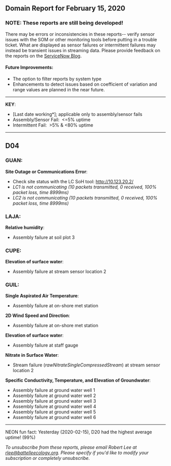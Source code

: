 ## Domain Report for February 15, 2020


### NOTE: These reports are still being developed!
There may be errors or inconsistencies in these reports-- verify sensor issues with the SOM or other monitoring tools before putting in a trouble ticket. What are displayed as sensor failures or intermittent failures may instead be transient issues in streaming data.
Please provide feedback on the reports on the [ServiceNow Blog](https://neon.service-now.com/community?id=community_blog&sys_id=9b4fbe8adbed734017ecf9041d9619be).

#### Future Improvements: 
 - The option to filter reports by system type 
 - Enhancements to detect issues based on coefficient of variation and range values are planned in the near future.

***

**KEY**:

 - [Last date working*]; applicable only to assembly/sensor fails
 - Assembly/Sensor Fail:&nbsp;&nbsp;<=5% uptime
 - Intermittent Fail:&nbsp;&nbsp;>5% & <80% uptime

***
## D04

### GUAN:

**Site Outage or Communications Error**:
 - Check site status with the LC SoH tool: http://10.123.20.2/
 - _LC1 is not communicating (10 packets transmitted, 0 received, 100% packet loss, time 8999ms)_
 - _LC2 is not communicating (10 packets transmitted, 0 received, 100% packet loss, time 8999ms)_

### LAJA:

**Relative humidity**:
 - Assembly failure at soil plot 3

### CUPE:

**Elevation of surface water**:
 - Assembly failure at stream sensor location 2

### GUIL:

**Single Aspirated Air Temperature**:
 - Assembly failure at on-shore met station

**2D Wind Speed and Direction**:
 - Assembly failure at on-shore met station

**Elevation of surface water**:
 - Assembly failure at staff gauge

**Nitrate in Surface Water**:
 - Stream failure (_rawNitrateSingleCompressedStream_) at stream sensor location 2

**Specific Conductivity, Temperature, and Elevation of Groundwater**:
 - Assembly failure at ground water well 1
 - Assembly failure at ground water well 2
 - Assembly failure at ground water well 3
 - Assembly failure at ground water well 4
 - Assembly failure at ground water well 5
 - Assembly failure at ground water well 6

***
NEON fun fact: Yesterday (2020-02-15), D20 had the highest average uptime! (99%)

_To unsubscribe from these reports, please email Robert Lee at rlee@battelleecology.org. Please specify if you'd like to modify your subscription or completely unsubscribe._
